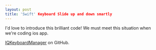 ```yaml
---
layout: post
title: 'Swift' Keyboard Slide up and down smartly
---
```


I'd love to introduce this brilliant code!
We must meet this situation when we're coding ios app.

[IQKeyboardManager](https://github.com/hackiftekhar/IQKeyboardManager) on GitHub.
